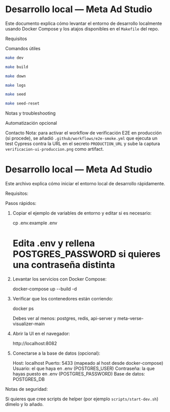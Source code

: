 # Desarrollo local — Meta Ad Studio

Este documento explica cómo levantar el entorno de desarrollo localmente usando Docker Compose y los atajos disponibles en el `Makefile` del repo.

Requisitos

Comandos útiles

```bash
make dev
```


```bash
make build
```


```bash
make down
```


```bash
make logs
```


```bash
make seed
```


```bash
make seed-reset
```

Notas y troubleshooting

Automatización opcional

Contacto
Nota: para activar el workflow de verificación E2E en producción (si procede), se añadió `.github/workflows/e2e-smoke.yml` que ejecuta un test Cypress contra la URL en el secreto `PRODUCTION_URL` y sube la captura `verificacion-ui-produccion.png` como artifact.
# Desarrollo local — Meta Ad Studio

Este archivo explica cómo iniciar el entorno local de desarrollo rápidamente.

Requisitos:

Pasos rápidos:

1) Copiar el ejemplo de variables de entorno y editar si es necesario:

   cp .env.example .env
   # Edita .env y rellena POSTGRES_PASSWORD si quieres una contraseña distinta

2) Levantar los servicios con Docker Compose:

   docker-compose up --build -d

3) Verificar que los contenedores están corriendo:

   docker ps

   Debes ver al menos: postgres, redis, api-server y meta-verse-visualizer-main

4) Abrir la UI en el navegador:

   http://localhost:8082

5) Conectarse a la base de datos (opcional):

   Host: localhost
   Puerto: 5433 (mapeado al host desde docker-compose)
   Usuario: el que haya en .env (POSTGRES_USER)
   Contraseña: la que hayas puesto en .env (POSTGRES_PASSWORD)
   Base de datos: POSTGRES_DB

Notas de seguridad:

Si quieres que cree scripts de helper (por ejemplo `scripts/start-dev.sh`) dímelo y lo añado.
